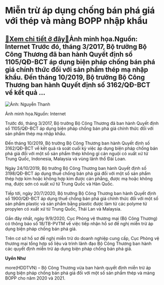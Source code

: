 Miễn trừ áp dụng chống bán phá giá với thép và màng BOPP nhập khẩu
==================================================================

[:gift:Xem chi tiết ở đây:gift:](https://hddtvn.com/mien-tru-ap-dung-chong-ban-pha-gia-voi-thep-va-mang-bopp-nhap-khau/)Ảnh minh họa.Nguồn: Internet Trước đó, tháng 3/2017, Bộ trưởng Bộ Công Thương đã ban hành Quyết định số 1105/QĐ-BCT áp dụng biện pháp chống bán phá giá chính thức đối với sản phẩm thép mạ nhập khẩu. Đến tháng 10/2019, Bộ trưởng Bộ Công Thương ban hành Quyết định số 3162/QĐ-BCT về kết quả …
--------------------------------------------------------------------------------------------------------------------------------------------------------------------------------------------------------------------------------------------------------------------------------------------------





![Ảnh: Nguyễn Thanh](https://hddtvn.com/wp-content/uploads/2021/01/0707_Ton_Hoa_Phat_xuat_khau_ngay_cang_tang_manh_3.jpg "Ảnh: Nguyễn Thanh")


Ảnh minh họa.Nguồn: Internet



Trước đó, tháng 3/2017, Bộ trưởng Bộ Công Thương đã ban hành Quyết định số 1105/QĐ-BCT áp dụng biện pháp chống bán phá giá chính thức đối với sản phẩm thép mạ nhập khẩu.


Đến tháng 10/2019, Bộ trưởng Bộ Công Thương ban hành Quyết định số 3162/QĐ-BCT về kết quả rà soát cuối kỳ việc áp dụng biện pháp chống bán phá giá đối với một số sản phẩm thép không gỉ cán nguội có xuất xứ từ Trung Quốc, Indonesia, Malaysia và vùng lãnh thổ Đài Loan.


Ngày 24/10/2019, Bộ trưởng Bộ Công Thương ban hành Quyết định số 3198/QĐ-BCT áp dụng thuế chống bán phá giá đối với một số sản phẩm thép hợp kim hoặc không hợp kim được cán phẳng, được mạ hoặc không mạ, được sơn có xuất xứ từ Trung Quốc và Hàn Quốc.


Tiếp tới, ngày 20/7/2020, Bộ trưởng Bộ Công Thương ban hành Quyết định số 1900/QĐ-BCT áp dụng thuế chống bán phá giá chính thức đối với một số sản phẩm plastic và sản phẩm bằng plastic được làm từ các polyme từ propylen có xuất xứ từ Trung Quốc, Thái Lan và Malaysia.


Gần đây nhất, ngày 9/9/2020, Cục Phòng vệ thương mại (Bộ Công Thương) có thông báo số 18/TB-PVTM về việc tiếp nhận hồ sơ đề nghị miễn trừ áp dụng biện pháp chống bán phá giá.


Trên cơ sở hồ sơ đề nghị miễn trừ do doanh nghiệp cung cấp, Cục Phòng vệ thương mại tổng hợp số liệu và trình lãnh đạo Bộ Công Thương ban hành các quyết định miễn trừ áp dụng biện pháp chống bán phá giá.




**Uyển Như**



more(HDDTVN) – Bộ Công Thương vừa ban hành quyết định miễn trừ áp dụng biện pháp chống bán phá giá đối với một số sản phẩm thép và màng BOPP cho năm 2020 và 2021.


